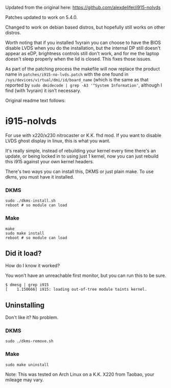 Updated from the original here: https://github.com/alexdelifer/i915-nolvds

Patches updated to work on 5.4.0.

Changed to work on debian based distros, but hopefully still works on other
distros.

Worth noting that if you installed 1vyrain you can choose to have the BIOS
disable LVDS when you do the installation, but the internal DP still doesn't
appear as eDP, brightness controls still don't work, and for me the laptop
doesn't sleep properly when the lid is closed. This fixes those issues.

As part of the patching process the makefile will now replace the product name
in `patches/i915-no-lvds.patch` with the one found in
`/sys/devices/virtual/dmi/id/board_name` (which is the same as that reported by
`sudo dmidecode | grep -A3 '^System Information'`, although I find (with
1vyrain) it isn't necessary.

Original readme text follows:

# i915-nolvds

For use with x220/x230 nitrocaster or K.K. fhd mod. If you want to disable LVDS ghost display in linux, this is what you want. 

It's really simple, instead of rebuilding your kernel every time there's an update, or being locked in to using just 1 kernel, now you can just rebuild this i915 against your own kernel headers.

There's two ways you can install this, DKMS or just plain make. To use dkms, you must have it installed.

### DKMS

```
sudo ./dkms-install.sh
reboot # so module can load
```

### Make
```
make
sudo make install
reboot # so module can load
```
## Did it load?
How do I know it worked?

You won't have an unreachable first monitor, but you can run this to be sure.
``` 
$ dmesg | grep i915
[    1.150666] i915: loading out-of-tree module taints kernel.
```
## Uninstalling

Don't like it? No problem.

### DKMS
```
sudo ./dkms-remove.sh
```

### Make
```
sudo make uninstall
```

Note: This was tested on Arch Linux on a K.K. X220 from Taobao, your mileage may vary.
